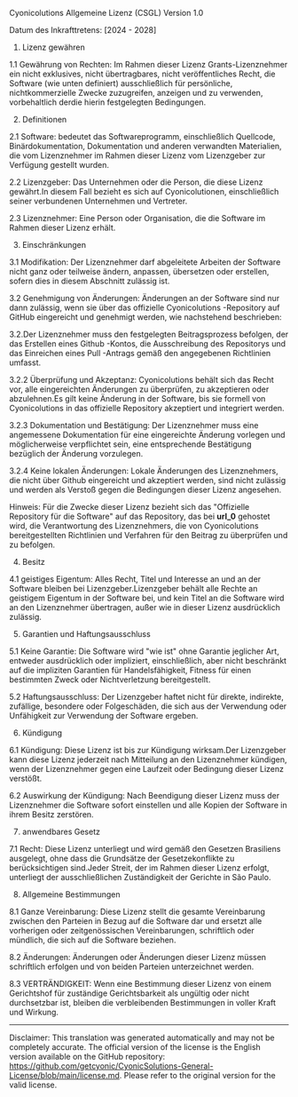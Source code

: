 Cyonicolutions Allgemeine Lizenz (CSGL)
Version 1.0

Datum des Inkrafttretens: [2024 - 2028]

1. Lizenz gewähren

1.1 Gewährung von Rechten: Im Rahmen dieser Lizenz Grants-Lizenznehmer ein nicht exklusives, nicht übertragbares, nicht veröffentliches Recht, die Software (wie unten definiert) ausschließlich für persönliche, nichtkommerzielle Zwecke zuzugreifen, anzeigen und zu verwenden, vorbehaltlich derdie hierin festgelegten Bedingungen.

2. Definitionen

2.1 Software: bedeutet das Softwareprogramm, einschließlich Quellcode, Binärdokumentation, Dokumentation und anderen verwandten Materialien, die vom Lizenznehmer im Rahmen dieser Lizenz vom Lizenzgeber zur Verfügung gestellt wurden.

2.2 Lizenzgeber: Das Unternehmen oder die Person, die diese Lizenz gewährt.In diesem Fall bezieht es sich auf Cyonicolutionen, einschließlich seiner verbundenen Unternehmen und Vertreter.

2.3 Lizenznehmer: Eine Person oder Organisation, die die Software im Rahmen dieser Lizenz erhält.

3. Einschränkungen

3.1 Modifikation: Der Lizenznehmer darf abgeleitete Arbeiten der Software nicht ganz oder teilweise ändern, anpassen, übersetzen oder erstellen, sofern dies in diesem Abschnitt zulässig ist.

3.2 Genehmigung von Änderungen: Änderungen an der Software sind nur dann zulässig, wenn sie über das offizielle Cyonicolutions -Repository auf GitHub eingereicht und genehmigt werden, wie nachstehend beschrieben:

3.2.Der Lizenznehmer muss den festgelegten Beitragsprozess befolgen, der das Erstellen eines Github -Kontos, die Ausschreibung des Repositorys und das Einreichen eines Pull -Antrags gemäß den angegebenen Richtlinien umfasst.

3.2.2 Überprüfung und Akzeptanz: Cyonicolutions behält sich das Recht vor, alle eingereichten Änderungen zu überprüfen, zu akzeptieren oder abzulehnen.Es gilt keine Änderung in der Software, bis sie formell von Cyonicolutions in das offizielle Repository akzeptiert und integriert werden.

3.2.3 Dokumentation und Bestätigung: Der Lizenznehmer muss eine angemessene Dokumentation für eine eingereichte Änderung vorlegen und möglicherweise verpflichtet sein, eine entsprechende Bestätigung bezüglich der Änderung vorzulegen.

3.2.4 Keine lokalen Änderungen: Lokale Änderungen des Lizenznehmers, die nicht über Github eingereicht und akzeptiert werden, sind nicht zulässig und werden als Verstoß gegen die Bedingungen dieser Lizenz angesehen.

Hinweis: Für die Zwecke dieser Lizenz bezieht sich das "Offizielle Repository für die Software" auf das Repository, das bei __url_0__ gehostet wird, die Verantwortung des Lizenznehmers, die von Cyonicolutions bereitgestellten Richtlinien und Verfahren für den Beitrag zu überprüfen und zu befolgen.

4. Besitz

4.1 geistiges Eigentum: Alles Recht, Titel und Interesse an und an der Software bleiben bei Lizenzgeber.Lizenzgeber behält alle Rechte an geistigem Eigentum in der Software bei, und kein Titel an die Software wird an den Lizenznehmer übertragen, außer wie in dieser Lizenz ausdrücklich zulässig.

5. Garantien und Haftungsausschluss

5.1 Keine Garantie: Die Software wird "wie ist" ohne Garantie jeglicher Art, entweder ausdrücklich oder impliziert, einschließlich, aber nicht beschränkt auf die impliziten Garantien für Handelsfähigkeit, Fitness für einen bestimmten Zweck oder Nichtverletzung bereitgestellt.

5.2 Haftungsausschluss: Der Lizenzgeber haftet nicht für direkte, indirekte, zufällige, besondere oder Folgeschäden, die sich aus der Verwendung oder Unfähigkeit zur Verwendung der Software ergeben.

6. Kündigung

6.1 Kündigung: Diese Lizenz ist bis zur Kündigung wirksam.Der Lizenzgeber kann diese Lizenz jederzeit nach Mitteilung an den Lizenznehmer kündigen, wenn der Lizenznehmer gegen eine Laufzeit oder Bedingung dieser Lizenz verstößt.

6.2 Auswirkung der Kündigung: Nach Beendigung dieser Lizenz muss der Lizenznehmer die Software sofort einstellen und alle Kopien der Software in ihrem Besitz zerstören.

7. anwendbares Gesetz

7.1 Recht: Diese Lizenz unterliegt und wird gemäß den Gesetzen Brasiliens ausgelegt, ohne dass die Grundsätze der Gesetzekonflikte zu berücksichtigen sind.Jeder Streit, der im Rahmen dieser Lizenz erfolgt, unterliegt der ausschließlichen Zuständigkeit der Gerichte in São Paulo.

8. Allgemeine Bestimmungen

8.1 Ganze Vereinbarung: Diese Lizenz stellt die gesamte Vereinbarung zwischen den Parteien in Bezug auf die Software dar und ersetzt alle vorherigen oder zeitgenössischen Vereinbarungen, schriftlich oder mündlich, die sich auf die Software beziehen.

8.2 Änderungen: Änderungen oder Änderungen dieser Lizenz müssen schriftlich erfolgen und von beiden Parteien unterzeichnet werden.

8.3 VERTRÄNDIGKEIT: Wenn eine Bestimmung dieser Lizenz von einem Gerichtshof für zuständige Gerichtsbarkeit als ungültig oder nicht durchsetzbar ist, bleiben die verbleibenden Bestimmungen in voller Kraft und Wirkung.

---
Disclaimer: This translation was generated automatically and may not be completely accurate. The official version of the license is the English version available on the GitHub repository: https://github.com/getcyonic/CyonicSolutions-General-License/blob/main/license.md. Please refer to the original version for the valid license.